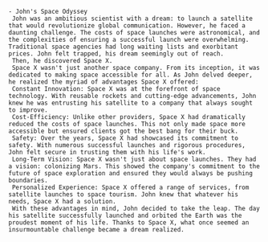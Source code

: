     - John's Space Odyssey
     John was an ambitious scientist with a dream: to launch a satellite that would revolutionize global communication. However, he faced a daunting challenge. The costs of space launches were astronomical, and the complexities of ensuring a successful launch were overwhelming. Traditional space agencies had long waiting lists and exorbitant prices. John felt trapped, his dream seemingly out of reach.
     Then, he discovered Space X.
     Space X wasn't just another space company. From its inception, it was dedicated to making space accessible for all. As John delved deeper, he realized the myriad of advantages Space X offered:
     Constant Innovation: Space X was at the forefront of space technology. With reusable rockets and cutting-edge advancements, John knew he was entrusting his satellite to a company that always sought to improve.
     Cost-Efficiency: Unlike other providers, Space X had dramatically reduced the costs of space launches. This not only made space more accessible but ensured clients got the best bang for their buck.
     Safety: Over the years, Space X had showcased its commitment to safety. With numerous successful launches and rigorous procedures, John felt secure in trusting them with his life's work.
     Long-Term Vision: Space X wasn't just about space launches. They had a vision: colonizing Mars. This showed the company's commitment to the future of space exploration and ensured they would always be pushing boundaries.
     Personalized Experience: Space X offered a range of services, from satellite launches to space tourism. John knew that whatever his needs, Space X had a solution.
     With these advantages in mind, John decided to take the leap. The day his satellite successfully launched and orbited the Earth was the proudest moment of his life. Thanks to Space X, what once seemed an insurmountable challenge became a dream realized.

